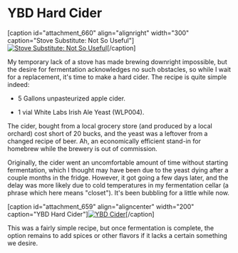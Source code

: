 YBD Hard Cider
==============

\[caption id="attachment\_660" align="alignright" width="300" caption="Stove Substitute: Not So Useful"\][![Stove Substitute: Not So Useful](http://www.yeastboundanddown.com/wp-content/uploads/2010/12/IMG_1688-300x200.jpg "Stove Substitute: Not So Useful")](http://www.yeastboundanddown.com/wp-content/uploads/2010/12/IMG_1688.jpg)\[/caption\]

My temporary lack of a stove has made brewing downright impossible, but the desire for fermentation acknowledges no such obstacles, so while I wait for a replacement, it's time to make a hard cider. The recipe is quite simple indeed:

*   5 Gallons unpasteurized apple cider.

*   1 vial White Labs Irish Ale Yeast (WLP004).

The cider, bought from a local grocery store (and produced by a local orchard) cost short of 20 bucks, and the yeast was a leftover from a changed recipe of beer. Ah, an economically efficient stand-in for homebrew while the brewery is out of commission.

Originally, the cider went an uncomfortable amount of time without starting fermentation, which I thought may have been due to the yeast dying after a couple months in the fridge. However, it got going a few days later, and the delay was more likely due to cold temperatures in my fermentation cellar (a phrase which here means "closet"). It's been bubbling for a little while now.

\[caption id="attachment\_659" align="aligncenter" width="200" caption="YBD Hard Cider"\][![YBD Cider](http://www.yeastboundanddown.com/wp-content/uploads/2010/12/IMG_1687-e1292524367935-200x300.jpg "YBD Cider")](http://www.yeastboundanddown.com/wp-content/uploads/2010/12/IMG_1687.jpg)\[/caption\]

This was a fairly simple recipe, but once fermentation is complete, the option remains to add spices or other flavors if it lacks a certain something we desire.